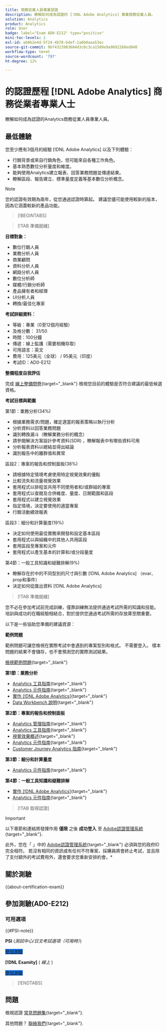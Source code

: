 ```yaml
---
title: 商務從業人員專業認證
description: 瞭解如何成為認證的 [!DNL Adobe Analytics] 專業商務從業人員。
solution: Analytics
product: Analytics
role: User
badge: label="Exam AD0-E212" type="positive"
mini-toc-levels: 1
exl-id: ab0b2e4d-5f24-4b78-bdef-2a6b0aaa53ec
source-git-commit: 9bf4323983684d3c0c3ca1589e9a9692268ed840
workflow-type: tm+mt
source-wordcount: '797'
ht-degree: 12%

---
```


# 的認證歷程 [!DNL Adobe Analytics] 商務從業者專業人士

瞭解如何成為認證的Analytics商務從業人員專業人員。

## 最低體驗

您至少應有3個月的經驗 [!DNL Adobe Analytics] 以及下列體驗：

* 行銷背景或來自行銷角色，但可能來自各種工作角色。
* 基本熟悉數位分析量度和維度。
* 能夠使用Analytics建立報表、回答業務問題並傳達結果。
* 瞭解區段、報告建立、標準量度定義等基本數位分析概念。

>[!NOTE]
>
>您的認證有效期為兩年，從您通過認證時算起。 建議您儘可能使用較新的版本，因為它涵蓋較新的產品功能。

>[!BEGINTABS]

>[!TAB 準備就緒]

**目標對象：**

* 數位行銷人員
* 業務分析人員
* 商業顧問
* 資料分析人員
* 網路分析人員
* 數位分析師
* 媒體/行銷分析師
* 產品擁有者和經理
* UI分析人員
* 轉換/最佳化專家

**考試詳細資料：**

* 等級：專業（0至12個月經驗）
* 及格分數： 31/50
* 時間：100分鐘
* 傳遞：線上監護（需要相機存取）
* 可用語言：英文
* 費用：125美元（全球） / 95美元（印度）
* 考試ID：AD0-E212

**整備程度自我評估**

完成 [線上整備問卷](https://scorpion.caveon.com/launchpad/ad-q-e129-readiness-questionnaire-for-adobe-aem-assets-developer-professional-exam-copy-w9tako/ad-q-e212-readiness-questionnaire-for-adobe-analytics-business-practitioner-professional-exam){target="_blank"} 檢視您目前的體驗是否符合建議的最低候選資格。

**考試目標與範圍**

第1節：業務分析(34%)

* 根據業務需求/問題，確定適當的報表策略以執行分析
* 分析資料以回答業務問題
* 識別轉換漏斗（瞭解業務分析的概念）
* 請參閱解決方案設計參考資料(SDR) ，瞭解報表中有哪些資料可用
* 分析報表資料以總結並得出結論
* 識別報告中的離群值和異常

區段2：專案的報告和控制面板(38%)

* 請根據特定情境考慮使用特定視覺效果的優點
* 比較流失和流量視覺效果
* 套用程式以排程並共用不同使用者和/或群組的專案
* 套用程式以查閱及合併維度、量度、日期範圍和區段
* 套用程式以建立視覺效果
* 指定情境，決定要使用的適當專案
* 行銷活動績效報表

區段3：細分和計算量度(19%)

* 決定如何使用最佳實務來開發和設定基本區段
* 套用程式以與組織中的其他人共用區段
* 套用區段至專案和元件
* 套用程式以產生基本的計算和/或分段量度

第4節：一般工具知識和疑難排解(9%)

* 瞭解存在於中的不同型別的尺寸與引數 [!DNL Adobe Analytics] （evar、prop和事件）
* 決定如何從匯出資料 [!DNL Adobe Analytics]

>[!TAB 準備就緒]

您不必在參加考試前完成訓練，僅靠訓練無法提供通過考試所需的知識和技能。 培訓與成功的在職經驗相結合，對於提供您通過考試所需的存放庫至關重要。

以下是一些協助您準備的建議資源：

**範例問題**

範例問題可讓您檢視在實際考試中會遇到的專案型別和格式。 不需要登入。 樣本問題的結果不會儲存，也不會預測您的實際測試結果。

[檢視範例問題](https://scorpion.caveon.com/launchpad/ad0-e212-adobe-analytics-business-practitioner-professional-copy-th4xdu){target="_blank"}

**第1節：業務分析**

* [Analytics 工具指南](https://experienceleague.adobe.com/docs/analytics/analyze/home.html){target="_blank"}
* [Analytics 元件指南](https://experienceleague.adobe.com/docs/analytics/components/home.html?lang=zh-Hant){target="_blank"}
* [實作 [!DNL Adobe Analytics]](https://experienceleague.adobe.com/docs/analytics/implementation/home.html?lang=zh-Hant){target="_blank"}
* [Data Workbench 說明](https://experienceleague.adobe.com/docs/data-workbench/using/home.html?lang=zh-Hant){target="_blank"}

**第2節：專案的報告和控制面板**

* [Analytics 管理指南](https://experienceleague.adobe.com/docs/analytics/admin/home.html?lang=zh-Hant){target="_blank"}
* [Analytics 工具指南](https://experienceleague.adobe.com/docs/analytics/analyze/home.html){target="_blank"}
* [視覺效果概述](https://experienceleague.adobe.com/docs/analytics/analyze/analysis-workspace/visualizations/freeform-analysis-visualizations.html#quick-viz){target="_blank"}
* [Analytics 元件指南](https://experienceleague.adobe.com/docs/analytics/components/home.html?lang=zh-Hant){target="_blank"}
* [Customer Journey Analytics 指南](https://experienceleague.adobe.com/docs/analytics-platform/using/cja-landing.html){target="_blank"}

**第3節：細分和計算量度**

* [Analytics 元件指南](https://experienceleague.adobe.com/docs/analytics/components/home.html?lang=zh-Hant){target="_blank"}

**第4節：一般工具知識和疑難排解**

* [實作 [!DNL Adobe Analytics]](https://experienceleague.adobe.com/docs/analytics/implementation/home.html?lang=zh-Hant){target="_blank"}
* [Analytics 元件指南](https://experienceleague.adobe.com/docs/analytics/components/home.html?lang=zh-Hant){target="_blank"}

>[!TAB 取得認證]

>[!IMPORTANT]
>
>以下章節和連結將發揮作用 **僅限**  之後 **成功登入** 至 [Adobe認證管理系統](https://www.certmetrics.com/adobe){target="_blank"}.
>
>此外，您在「 」中的 [Adobe認證管理系統](https://www.certmetrics.com/adobe){target="_blank"} 必須與您的政府ID完全相符。 若沒有相同的資訊或有任何不符專案，採購員將會終止考試，並且除了支付額外的考試費用外，還會要求您重新安排約會。*

## 關於測驗

{{about-certification-exam}}

## 參加測驗(AD0-E212)

### 可用選項

{{#PSI-note}}

**PSI** (*測試中心/日文考試選項（可用時）*)

<a href="https://www.certmetrics.com/adobe/candidate/psi_sso_adobe.aspx?redir=yes&amp;ec=AD0-E212" target="_blank" class="spectrum-Button spectrum-Button--fill spectrum-Button--accent spectrum-Button--sizeM is-margin-bottom-big-big at-element-click-tracking" style="background-color:#1473E6">

<span class="spectrum-Button-label has-no-wrap">
   參加測驗
</span>
</a>

**[!DNL Examity]** ( *線上* )

<a href="https://www.certmetrics.com/adobe/candidate/examity_sso.aspx?eid=AD0-E212" target="_blank" class="spectrum-Button spectrum-Button--fill spectrum-Button--accent spectrum-Button--sizeM is-margin-bottom-big-big at-element-click-tracking" style="background-color:#1473E6">

<span class="spectrum-Button-label has-no-wrap">
   參加測驗
</span>
</a>

>[!ENDTABS]

## 問題

檢視認證 [常見問題集](https://experienceleague.adobe.com/docs/certification/certification/faq.html){target="_blank"}.

其他問題？ [聯絡我們](mailto:certif@adobe.com){target="_blank"}.
